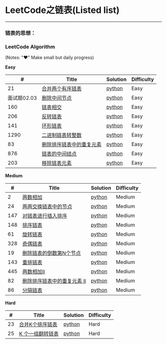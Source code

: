 # LeetCode之链表(Listed list)

---

### 链表的思想：
 
 

### LeetCode Algorithm

(Notes: "&hearts;" Make small but daily progress)

**Easy**

| # | Title | Solution | Difficulty |
|---| ----- | -------- | ---------- |
|21|[ 合并两个有序链表](https://leetcode-cn.com/problems/merge-two-sorted-lists/) | [python](./daily/21_2020-05-02.md)|Easy|
|面试题02.03|[删除中间节点](https://leetcode-cn.com/problems/delete-middle-node-lcci/ ) | [python](./daily/面试题0203_2020-05-02.md)|Easy|
|160|[链表相交](https://leetcode-cn.com/problems/intersection-of-two-linked-lists/) | [python](./daily/160_2020-05-04.md)|Easy|
|206|[反转链表](https://leetcode-cn.com/problems/reverse-linked-list/) | [python](./daily/206_2020-05-06.md)|Easy|
|141|[环形链表](https://leetcode-cn.com/problems/linked-list-cycle/)| [python](./daily/141_2020-05-06.md)|Easy|
|1290|[二进制链表转整数](https://leetcode-cn.com/problems/convert-binary-number-in-a-linked-list-to-integer/)| [python](./daily/1290_2020-05-07.md)|Easy|
|83|[删除排序链表中的重复元素](https://leetcode-cn.com/problems/remove-duplicates-from-sorted-list/)| [python](./daily/83_2020-05-09.md)|Easy|
|876|[链表的中间结点](https://leetcode-cn.com/problems/middle-of-the-linked-list/)| [python](./daily/876_2020-05-09.md)|Easy|
|203|[移除链表元素](https://leetcode-cn.com/problems/remove-linked-list-elements/)| [python](./daily/203_2020-05-18.md)|Easy|
   



**Medium**

| # | Title | Solution | Difficulty |
|---| ----- | -------- | ---------- |
|2|[两数相加](https://leetcode-cn.com/problems/add-two-numbers/) | [python](./daily/2_2020-05-01.md)|Medium|
|24|[两两交换链表中的节点](https://leetcode-cn.com/problems/swap-nodes-in-pairs/)| [python](./daily/24_2020-05-15.md)|Medium|
|147|[对链表进行插入排序](https://leetcode-cn.com/problems/insertion-sort-list/) | [python](./daily/147_2020-05-01.md)|Medium|
|148|[排序链表](https://leetcode-cn.com/problems/sort-list/) | [python](./daily/148_2020-05-16.md)|Medium|
|61|[旋转链表](https://leetcode-cn.com/problems/rotate-list/) | [python](./daily/61_2020-05-02.md)|Medium|
|328|[奇偶链表](https://leetcode-cn.com/problems/odd-even-linked-list/)| [python](./daily/328_2020-05-04.md)|Medium|
|19|[删除链表的倒数第N个节点](https://leetcode-cn.com/problems/remove-nth-node-from-end-of-list/)| [python](./daily/19_2020-05-05.md)|Medium|
|143|[重排链表](https://leetcode-cn.com/problems/reorder-list/)| [python](./daily/143_2020-05-05.md)|Medium|
|445|[两数相加II](https://leetcode-cn.com/problems/add-two-numbers-ii/)| [python](./daily/445_2020-05-07.md)|Medium|
|82|[删除排序链表中的重复元素 II](https://leetcode-cn.com/problems/remove-duplicates-from-sorted-list-ii/)| [python](./daily/82_2020-05-10.md)|Medium|
|86|[分隔链表](https://leetcode-cn.com/problems/partition-list/)| [python](./daily/86_2020-05-12.md)|Medium|


**Hard**

| # | Title | Solution | Difficulty |
|---| ----- | -------- | ---------- |
|23|[合并K个排序链表](https://leetcode-cn.com/problems/merge-k-sorted-lists/) | [python](./daily/23_2020-05-03.md)|Hard|
|25|[K 个一组翻转链表](https://leetcode-cn.com/problems/reverse-nodes-in-k-group/) | [python](./daily/25_2020-05-17.md)|Hard|
 